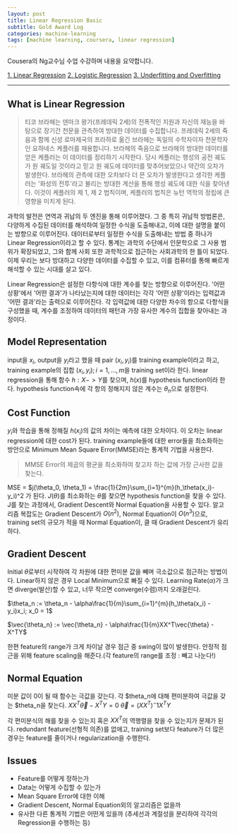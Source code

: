 ```yaml
---
layout: post
title: Linear Regression Basic
subtitle: Gold Award Log
categories: machine-learning
tags: [machine learning, coursera, linear regression]
---
```


Cousera의 Ng교수님 수업 수강하며 내용을 요약합니다.

[1. Linear Regression](https://https://www.boboblog.io/machine-learning/2021/11/20/Linear-Regression.html)
[2. Logistic Regression]()
[3. Underfitting and Overfitting]()

----------------------------------------------------------------

## What is Linear Regression
>티코 브라헤는 덴마크 왕가(프레데릭 2세)의 전폭적인 지원과 자신의 재능을 바탕으로 장기간 천문을 관측하여 방대한 데이터를 수집합니다.
>프레데릭 2세의 죽음과 함께 신성 로마제국의 프라하로 옮긴 브라헤는 독일의 수학자이자 천문학자인 요하네스 케플러를 채용합니다.
>브라헤의 죽음으로 브라헤의 방대한 데이터를 얻은 케플러는 이 데이터를 정리하기 시작한다.
>당시 케플러는 행성의 공전 궤도가 원 궤도일 것이라고 믿고 원 궤도에 데이터를 맞추어보았으나 약간의 오차가 발생한다.
>브라헤의 관측에 대한 오차보다 더 믄 오차가 발생한다고 생각한 케플러는 '화성의 전투'라고 불리는 방대한 계산을 통해 행성 궤도에 대한 식을 찾아낸다.
>이것이 케플러의 제 1, 제 2 법칙이며, 케플러의 법칙은 뉴턴 역학의 정립에 큰 영향을 미치게 된다.

과학의 발전은 연역과 귀납의 두 엔진을 통해 이루어졌다.
그 중 특히 귀납적 방법론은, 다양하게 수집된 데이터를 해석하여 일정한 수식을 도출해내고, 이에 대한 설명을 붙이는 방향으로 이루어진다.
데이터로부터 일정한 수식을 도출해내는 방법 중 하나가 Linear Regression이라고 할 수 있다.
통계는 과학의 수단에서 인문학으로 그 사용 범위가 확장되었고, 그와 함께 사회 또한 과학적으로 접근하는 사회과학의 한 틀이 되었다.
이제 우리는 보다 방대하고 다양한 데이터를 수집할 수 있고, 이를 컴퓨터를 통해 빠르게 해석할 수 있는 시대를 살고 있다.

Linear Regression은 설정한 다항식에 대한 계수를 찾는 방향으로 이루어진다.
'어떤 상황'에서 '어떤 결과'가 나타났는지에 대한 데이터는 각각 '어떤 상황'이라는 입력값과 '어떤 결과'라는 출력으로 이루어진다.
각 입력값에 대한 다양한 차수의 항으로 다항식을 구성했을 때, 계수를 조정하여 데이터의 패턴과 가장 유사한 계수의 집합을 찾아내는 과정이다.

## Model Representation
input을 $x_i$, output을 $y_i$라고 했을 때 pair $(x_i, y_i)$를 training example이라고 하고,
training example의 집합 $(x_i, y_i);i=1,...,m$을 training set이라 한다.
linear regression을 통해 함수 $h : X -> Y$를 찾으며, $h(x)$를 hypothesis function이라 한다.
hypothesis function속에 각 항의 정해지지 않은 계수는 $\theta_n$으로 설정한다.

## Cost Function
$y_i$와 학습을 통해 정해질 $h(x_i)$의 값의 차이는 예측에 대한 오차이다.
이 오차는 linear regression에 대한 cost가 된다.
training example들에 대한 error들을 최소화하는 방안으로  Minimum Mean Square Error(MMSE)라는 통계적 기법을 사용한다.
>MMSE
>Error의 제곱의 평균을 최소화하여 찾고자 하는 값에 가장 근사한 값을 찾는다.

MSE = $j(\theta_0, \theta_1) = \frac{1}{2m}\sum_{i=1}^{m}(h_\theta(x_i)-y_i)^2 가 된다.
$J(\theta)$를 최소화하는 $\theta$를 찾으면 hypothesis function을 찾을 수 있다.
J를 찾는 과정에서, Gradient Descent와 Normal Equation을 사용할 수 있다.
알고리즘 복잡도는 Gradient Descent가 $O(n^2)$, Normal Equation이 $O(n^3)$으로,
training set의 규모가 적을 때 Normal Equation이, 클 때 Gradient Descent가 유리하다.

## Gradient Descent
Initial $\theta$로부터 시작하여 각 차원에 대한 편미분 값을 빼며 극소값으로 점근하는 방법이다.
Linear하지 않은 경우 Local Minimum으로 빠질 수 있다.
Learning Rate($\alpha$)가 크면 diverge(발산)할 수 있고, 너무 작으면 converge(수렴)까지 오래걸린다.

$\theta_n := \theta_n - \alpha\frac{1}{m}\sum_{i=1}^{m}(h_\theta(x_i) - y_i)x_i; x_0 = 1$

$\vec{\theta_n} := \vec{\theta_n} - \alpha\frac{1}{m}XX^T\vec{\theta} - X^TY$

한편 feature의 range가 크게 차이날 경우 점근 중 swing이 많이 발생한다.
안정적 점근을 위해 feature scaling을 해준다.(각 feature의 range를 조정 : 빼고 나눈다!)

## Normal Equation
미분 값이 0이 될 때 함수는 극값을 갖는다.
각 $theta_n에 대해 편미분하여 극값을 갖는 $theta_n을 찾는다.
$XX^T\vec{\theta} - X^TY = 0$
$\vec{\theta} = (XX^T)^-1X^TY$


각 편미분식의 해를 찾을 수 있는지 혹은 $XX^T$의 역행렬을 찾을 수 있는지가 문제가 된다.
redundant feature(선형적 의존)를 없애고,
training set보다 feature가 더 많은 경우는 feature를 줄이거나 regularization을 수행한다.

## Issues
* Feature를 어떻게 정하는가
* Data는 어떻게 수집할 수 있는가
* Mean Square Error에 대한 이해
* Gradient Descent, Normal Equation외의 알고리즘은 없을까
* 유사한 다른 통계적 기법은 어떤게 있을까
(추세선과 계절성을 분리하여 각각의 Regression을 수행하는 등)
